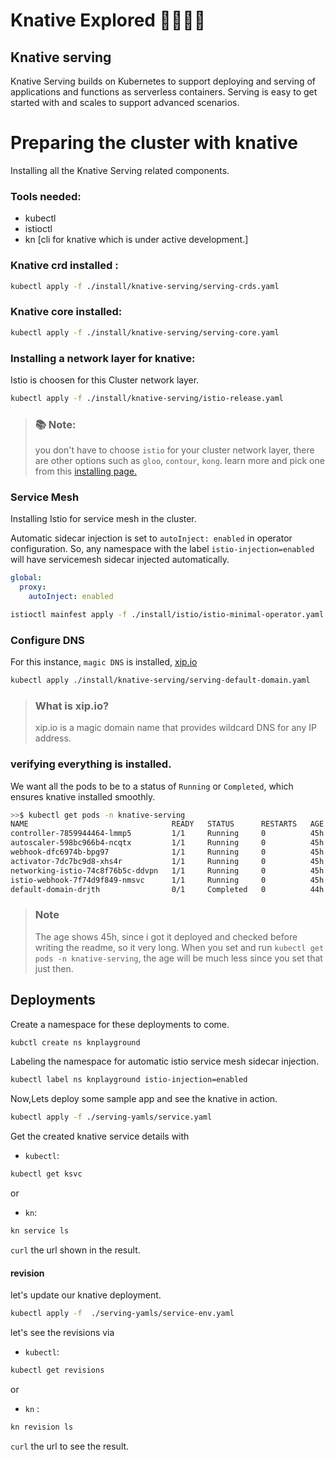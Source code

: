 # Knative Explored 🔰🔰🔰🔰

## Knative serving

Knative Serving builds on Kubernetes to support deploying and serving of applications
and functions as serverless containers.
Serving is easy to get started with and scales to support advanced scenarios.

# Preparing the cluster with knative

Installing all the Knative Serving related components.

### Tools needed:

* kubectl 
* istioctl
* kn [cli for knative which is under active development.]


### Knative crd installed :

```bash
kubectl apply -f ./install/knative-serving/serving-crds.yaml
```

### Knative core installed:

```bash
kubectl apply -f ./install/knative-serving/serving-core.yaml
```

### Installing a network layer for knative:

Istio is choosen for this Cluster network layer.

```bash
kubectl apply -f ./install/knative-serving/istio-release.yaml
```

> ### 📚 Note:
> you don't have to choose `istio` for your cluster network layer, there are other options such as `gloo`, `contour`, `kong`. learn more and pick one from this [installing page.](https://knative.dev/docs/install/any-kubernetes-cluster/#serving_networking)


### Service Mesh

Installing Istio for service mesh in the cluster.

Automatic sidecar injection is set to `autoInject: enabled` in operator configuration.
So, any namespace with the label `istio-injection=enabled` will have servicemesh sidecar injected automatically.

```yaml
global:
  proxy:
    autoInject: enabled
```

```bash
istioctl mainfest apply -f ./install/istio/istio-minimal-operator.yaml
```

### Configure DNS

For this instance, `magic DNS` is installed, [xip.io](http://xip.io/)

```bash
kubectl apply ./install/knative-serving/serving-default-domain.yaml
```
> ###  What is xip.io?
>xip.io is a magic domain name that provides wildcard DNS
>for any IP address.

### verifying everything is installed.

We want all the pods to be to a status of `Running` or `Completed`, which ensures knative installed smoothly.

```bash
>>$ kubectl get pods -n knative-serving
NAME                                READY   STATUS      RESTARTS   AGE
controller-7859944464-lmmp5         1/1     Running     0          45h
autoscaler-598bc966b4-ncqtx         1/1     Running     0          45h
webhook-dfc6974b-bpg97              1/1     Running     0          45h
activator-7dc7bc9d8-xhs4r           1/1     Running     0          45h
networking-istio-74c8f76b5c-ddvpn   1/1     Running     0          45h
istio-webhook-7f74d9f849-nmsvc      1/1     Running     0          45h
default-domain-drjth                0/1     Completed   0          44h

```
> ### Note
> The age shows 45h, since i got it deployed and checked before writing the readme, so it very long. When you set and run `kubectl get pods -n knative-serving`, the age will be much less since you set that just then.

## Deployments

Create a namespace for these deployments to come.

```bash
kubctl create ns knplayground
```

Labeling the namespace for automatic istio service mesh sidecar injection.

```bash
kubectl label ns knplayground istio-injection=enabled
```

Now,Lets deploy some sample app and see the knative in action.

```bash
kubectl apply -f ./serving-yamls/service.yaml
```

Get the created  knative service details with

* `kubectl`:
```bash
kubectl get ksvc
```
or 

* `kn`:
```bash
kn service ls
```

`curl` the url shown in the result.

#### revision

let's update our knative deployment.

```bash
kubectl apply -f  ./serving-yamls/service-env.yaml
```
let's see the revisions via 

* `kubectl`:
```bash
kubectl get revisions
```
or 

* `kn` :
```bash
kn revision ls
```

`curl` the url to see the result.